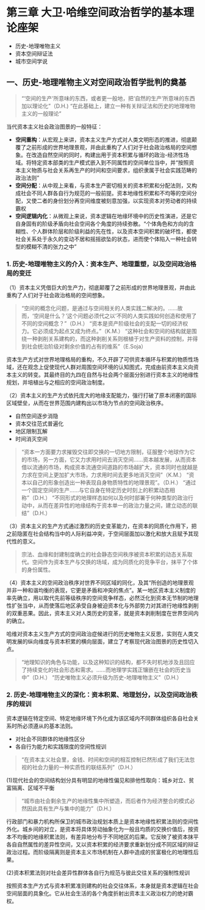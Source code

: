 # 第三章 大卫·哈维空间政治哲学的基本理论座架

- 历史-地理唯物主义
- 资本空间辩证法
- 城市空间学说

## 一、历史-地理唯物主义对空间政治哲学批判的奠基

>“‘空间的生产’所意味的东西，或者更一般地，把‘自然的生产’所意味的东西加以理论化”（D.H.)
“在此基础上，建立一种有关辩证法和历史的地理唯物主义的一般理论”

当代资本主义社会政治图景的一般特征：

- **空间重构**：从宏观上来讲，资本主义生产方式对人类文明形态的推进，彻底颠覆了之前形成的世界地理景观，并由此重构了人们对于社会政治格局的空间想象。在改造自然空间的同时，构建出用于资本积累与循环的政治-经济性场域。将特定资本部类的生产模式嵌入到不同属性的空间单位当中，并“按照资本主义物质与社会关系再生产的时间和空间要求，组织隶属于社会实践范畴的政治法则”
- **空间分配**：从中观上来看，与资本生产密切相关的资本积累和分配法则，又构成社会不同人群各自行为规范的一般前提。资本地缘性积累和不均等的空间分配，又使二者的身份划分再空间维度被刻意加强，以实现资本对劳动者的持续霸权
- **空间逻辑内化**：从微观上来说，资本逻辑在地缘环境中的历史性演进，还是它自身固有的阶级矛盾向社会空间各个角度的持续弥散。“个体角色和方向的含糊性、个人群体阶层和阶级利益的先在性，以及资本空间积累的破坏性，都使社会关系处于永久的变动不居和摇摇欲坠的状态，进而使个体陷入一种社会转型的模糊不清的张力之中”

### 1. 历史-地理唯物主义的介入：资本生产、地理重塑，以及空间政治格局的变迁

（1）资本主义凭借巨大的生产力，彻底颠覆了之前形成的世界地理景观，并由此重构了人们对于社会政治格局的空间想象。

>“空间的概念化问题，是通过与空间相关的人类实践二解决的。……故而，‘空间是什么？’这个问题必须代之以‘不同的人类实践如何创造和使用了不同的空间概念？”（D.H.）
>“资本是资产阶级社会的支配一切的经济权力。它必须成为起点又成为终点。”（K.M.）
>“这种社会和空间的结构就是围绕一种剥削关系建构的，而这种剥削关系则根植于对生产资料的控制，并得到社会统治阶级对剩余价值的占有的维系”（E.Soja）

资本生产方式对世界地理格局的重构，不久开辟了可供资本循环与积累的物质性场域，还在观念上促使现代人群对周围空间环境的认知图式，完成由前资本主义向资本主义的转变。其最终目的九四在自然与社会两个层面分别进行资本主义的地缘性规划，并培植出与之相应的空间政治制度。

（2）资本主义的生产方式依托庞大的地缘支配能力，强行打破了原本闭塞的国际区域壁垒，从而在世界范围内建构出以市场为节点的空间政治秩序。

- 自然空间逐步消隐
- 资本交往范式普遍化
- 地区限制瓦解
- 时间消灭空间

>“资本一方面要力求摧毁交往即交换的一切地方限制，征服整个地球作为它的市场，另一方面，它又力求用时间去消灭空间……资本越发展，从而资本借以流通的市场，构成资本流通空间道路的市场越扩大，资本同时也就越是力求在空间上更加扩大市场，力求用时间去更多地消灭空间”（K.M.）
>“资本以自己的形象创造出一种表现自身物质特性的地理景观”。（D.H.）
>“通过一个固定空间的生产……与它自身在特定历史时刻上的积累动态相称”（D.H.）
>“不同形式的地理样态如何以及何时部署于何种类型的政治行动中，从而在差异性的地缘结构于资本单一的政治力量之间，建立动态的联结”（D.H.）

（3）资本主义的生产方式通过激烈的历史变革能力，在资本的同质化作用下，把之前隐匿在社会结构当中的人际利益冲突，于空间层面加以激化和放大且赋予其现代性的意义。
>宗法、血缘和封建制度确立的社会静态空间秩序被资本积累的动态关系取代。空间作为资本生产与交换的场域，成为同质化的竞争平台，抹平了个体的身份属性。

（4）资本主义的空间政治秩序对世界不同区域的同化，及其“所创造的地理景观并非一种和谐均衡的表现，它更是矛盾和冲突的焦点”。某一地区资本主义制度的率先确立，用以取代先前等级秩序的空间竞争样态，必然泛化到资本无节制的地理性扩张当中，从而使落后地区承受自身被迫资本化与外部势力对其进行地缘性剥削的双重恶果。因此，资本主义对人类历史的变革，就是资本剥削制度在世界空间内的确立。

哈维对资本主义生产方式的空间政治症候进行的历史唯物主义反思，实则在人类文明发展的纵向维度与资本积累的横向层面，建立了考察现代政治图景的历史性切入点。
>“地理知识的角色与功能，以及这种知识的结构，都不失时机地涉及且回应了持续变化的社会形态和需求。……而地理学实践正镶嵌在社会的历史当中”（D.H.）
>“历史唯物主义必须升级为历史-地理唯物主义”（D.H.）

### 2. 历史-地理唯物主义的深化：资本积累、地理划分，以及空间政治秩序的规训

资本逻辑在特定空间、特定地缘环境下外化成为该区域内不同群体组织各自社会关系时所必须遵从的基本法则。

- 对社会不同群体的地缘性区分
- 各自行为能力和实践限度的空间性规训

>“在资本主义社会里，金钱、时间和空间的相互控制已然形成了我们无法忽视的社会力量的一种实质性的联结系列”（D.H.）

(1)现代社会的空间结构划分具有明显的地缘性偏见和排他性取向：城乡对立、贫富隔离、区域不平衡

>“城市由社会剩余生产的地缘性集中所塑造，而后者作为经济整合的模式必然因此具有生产与集中的能力”（D.H.）

行政部门和暴力机构所保卫的城市政治规划本质上是资本地缘性积累法则的空间性外化。城乡间的对立，是资本将具体劳动抽象化为一般且均质的交换价值后，按资本不均衡的地缘积累法则，有差异地分布于不同地区的后果。它反映了被资本抹平各自自然属性的差异性空间，又以资本积累的经济要求重新划分成不同区域的辩证政治过程。而阶级隔离则是资本主义市场机制在人群中造成的贫富极化的地理性后果。

(2)资本积累法则对社会差异性群体各自行为规范与彼此交往关系的强制性规训

按照资本生产方式与资本积累准则建构的社会交往体系，本身就是资本逻辑在社会空间层面的具象化。它从社会生活的各个角度折射出资本主义政治权力的绝对霸权。
